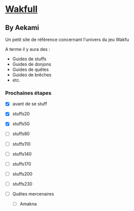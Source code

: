 # [Wakfull](https://wakfull.github.io/)
## By Aekami

Un petit site de référence concernant l'univers du jeu Wakfu

A terme il y aura des :
- Guides de stuffs
- Guides de donjons
- Guides de quêtes
- Guides de brêches
- etc.


### Prochaines étapes
- [x] avant de se stuff
- [x] stuffs20
- [x] stuffs50
- [ ] stuffs80
- [ ] stuffs110
- [ ] stuffs140
- [ ] stuffs170
- [ ] stuffs200
- [ ] stuffs230

- [ ] Quêtes mercenaires
    - [ ] Amakna
